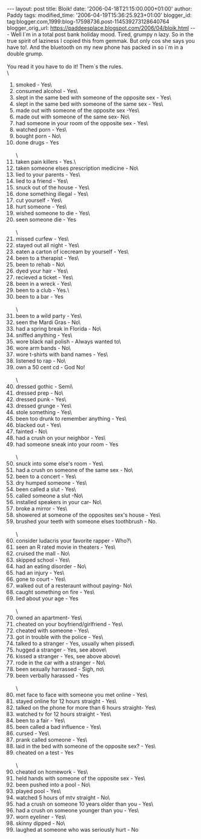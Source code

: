 \-\-- layout: post title: Bloik! date: \'2006-04-18T21:15:00.000+01:00\'
author: Paddy tags: modified\_time: \'2006-04-19T15:36:25.923+01:00\'
blogger\_id: tag:blogger.com,1999:blog-17598736.post-114539273128640764
blogger\_orig\_url: https://paddeesplace.blogspot.com/2006/04/bloik.html
\-\-- Well I\`m in a total post bank holiday mood. Tired, grumpy n lazy.
So in the true spirit of laziness I copied this from gemmak. But only
cos she says you have to!. And the bluetooth on my new phone has packed
in so i\`m in a double grump.\
\
You read it you have to do it! Them\`s the rules.\
\
1) smoked - Yes\
2) consumed alcohol - Yes\
3) slept in the same bed with someone of the opposite sex - Yes\
4) slept in the same bed with someone of the same sex - Yes\
5) made out with someone of the opposite sex -Yes\
6) made out with someone of the same sex- No\
7) had someone in your room of the opposite sex - Yes\
8) watched porn - Yes\
9) bought porn - No\
10) done drugs - Yes\
\
\
11) taken pain killers - Yes.\
12) taken someone elses prescription medicine - No\
13) lied to your parents - Yes\
14) lied to a friend - Yes\
15) snuck out of the house - Yes\
16) done something illegal - Yes\
17) cut yourself - Yes\
18) hurt someone - Yes\
19) wished someone to die - Yes\
20) seen someone die - Yes\
\
\
21) missed curfew - Yes\
22) stayed out all night - Yes\
23) eaten a carton of icecream by yourself - Yes\
24) been to a therapist - Yes\
25) been to rehab - No\
26) dyed your hair - Yes\
27) recieved a ticket - Yes\
28) been in a wreck - Yes\
29) been to a club - Yes.\
30) been to a bar - Yes\
\
\
31) been to a wild party - Yes\
32) seen the Mardi Gras - No\
34) had a spring break in Florida - No\
35) sniffed anything - Yes\
36) wore black nail polish - Always wanted to\
37) wore arm bands - No\
38) wore t-shirts with band names - Yes\
39) listened to rap - No\
40) own a 50 cent cd - God No!\
\
\
41) dressed gothic - Semi\
42) dressed prep - No\
43) dressed punk - Yes\
44) dressed grunge - Yes\
45) stole something - Yes\
46) been too drunk to remember anything - Yes\
47) blacked out - Yes\
48) fainted - No\
49) had a crush on your neighbor - Yes\
50) had someone sneak into your room - Yes\
\
\
51) snuck into some else\'s room - Yes\
52) had a crush on someone of the same sex - No\
53) been to a concert - Yes\
54) dry humped someone - Yes\
55) been called a slut - Yes\
56) called someone a slut -No\
57) installed speakers in your car- No\
58) broke a mirror - Yes\
59) showered at someone of the opposites sex\'s house - Yes\
60) brushed your teeth with someone elses toothbrush - No.\
\
\
61) consider ludacris your favorite rapper - Who?\
62) seen an R rated movie in theaters - Yes\
63) cruised the mall - No\
64) skipped school - Yes\
65) had an eating disorder - No\
66) had an injury - Yes\
67) gone to court - Yes\
68) walked out of a resteraunt without paying- No\
69) caught something on fire - Yes\
70) lied about your age - Yes\
\
\
71) owned an apartment- Yes\
72) cheated on your boyfriend/girlfriend - Yes\
73) cheated with someone - Yes\
74) got in trouble with the police - Yes\
75) talked to a stranger - Yes, usually when pissed\
76) hugged a stranger - Yes, see above\
77) kissed a stranger - Yes, see above above\
78) rode in the car with a stranger - No\
79) been sexually harrassed - Sigh, no\
80) been verbally harassed - Yes\
\
\
81) met face to face with someone you met online - Yes\
82) stayed online for 12 hours straight - Yes\
83) talked on the phone for more than 6 hours straight- Yes\
84) watched tv for 12 hours straight - Yes\
85) been to a fair - Yes\
86) been called a bad influence - Yes\
87) cursed - Yes\
88) prank called someone - Yes\
89) laid in the bed with someone of the opposite sex? - Yes\
90) cheated on a test - Yes\
\
\
91) cheated on homework - Yes\
92) held hands with someone of the opposite sex - Yes\
93) been pushed into a pool - No\
94) played pool - Yes\
95) watched 5 hours of mtv straight - No\
96) had a crush on someone 10 years older than you - Yes\
97) had a crush on someone younger than you - Yes\
98) worn eyeliner - Yes\
99) skinny dipped - No\
100) laughed at someone who was seriously hurt - No
